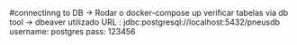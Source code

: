 #connectinng to DB ->
Rodar o docker-compose up
verificar tabelas via db tool -> dbeaver utilizado 
URL : jdbc:postgresql://localhost:5432/pneusdb
username: postgres
pass: 123456
